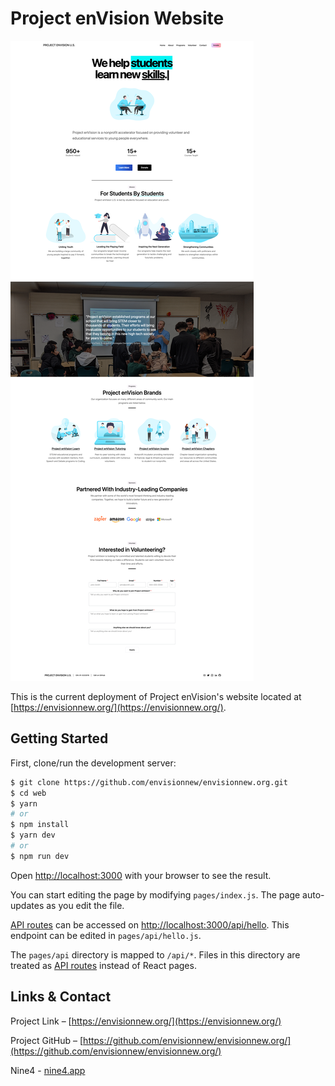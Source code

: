 # Project enVision Website

<img src="./screenshots/home.png" />

This is the current deployment of Project enVision's website located at [https://envisionnew.org/](https://envisionnew.org/).

## Getting Started

First, clone/run the development server:

```bash
$ git clone https://github.com/envisionnew/envisionnew.org.git
$ cd web
$ yarn
# or
$ npm install
$ yarn dev
# or
$ npm run dev
```

Open [http://localhost:3000](http://localhost:3000) with your browser to see the result.

You can start editing the page by modifying `pages/index.js`. The page auto-updates as you edit the file.

[API routes](https://nextjs.org/docs/api-routes/introduction) can be accessed on [http://localhost:3000/api/hello](http://localhost:3000/api/hello). This endpoint can be edited in `pages/api/hello.js`.

The `pages/api` directory is mapped to `/api/*`. Files in this directory are treated as [API routes](https://nextjs.org/docs/api-routes/introduction) instead of React pages.

## Links & Contact

Project Link – [https://envisionnew.org/](https://envisionnew.org/)

Project GitHub – [https://github.com/envisionnew/envisionnew.org/](https://github.com/envisionnew/envisionnew.org/)

Nine4 - [nine4.app](https://nine4.app/)
